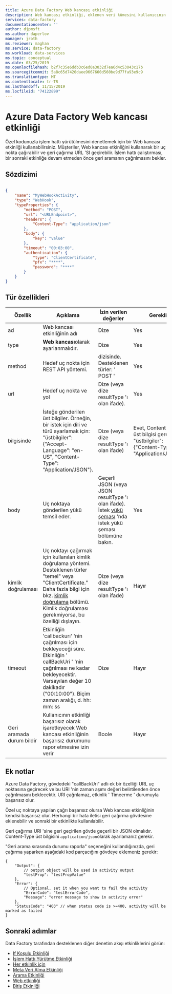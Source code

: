 ```yaml
---
title: Azure Data Factory Web kancası etkinliği
description: Web kancası etkinliği, eklenen veri kümesini kullanıcının belirttiği ölçütlere göre doğrulayıp işlem hattının yürütülmesine devam etmez.
services: data-factory
documentationcenter: ''
author: djpmsft
ms.author: daperlov
manager: jroth
ms.reviewer: maghan
ms.service: data-factory
ms.workload: data-services
ms.topic: conceptual
ms.date: 03/25/2019
ms.openlocfilehash: b2f7c35e6ddb3c6ed0a3032d7ea6d4c53043c17b
ms.sourcegitcommit: 5a8c65d7420daee9667660d560be9d77fa93e9c9
ms.translationtype: MT
ms.contentlocale: tr-TR
ms.lasthandoff: 11/15/2019
ms.locfileid: "74122899"
---
```

# <a name="webhook-activity-in-azure-data-factory"></a>Azure Data Factory Web kancası etkinliği
Özel kodunuzla işlem hattı yürütülmesini denetlemek için bir Web kancası etkinliği kullanabilirsiniz. Müşteriler, Web kancası etkinliğini kullanarak bir uç nokta çağırabilir ve geri çağırma URL 'SI geçirebilir. İşlem hattı çalıştırması, bir sonraki etkinliğe devam etmeden önce geri aramanın çağrılmasını bekler.

## <a name="syntax"></a>Sözdizimi

```json

{
    "name": "MyWebHookActivity",
    "type": "WebHook",
    "typeProperties": {
        "method": "POST",
        "url": "<URLEndpoint>",
        "headers": {
            "Content-Type": "application/json"
        },
        "body": {
            "key": "value"
        },
        "timeout": "00:03:00",
        "authentication": {
            "type": "ClientCertificate",
            "pfx": "****",
            "password": "****"
        }
    }
}

```


## <a name="type-properties"></a>Tür özellikleri



Özellik | Açıklama | İzin verilen değerler | Gerekli
-------- | ----------- | -------------- | --------
ad | Web kancası etkinliğinin adı | Dize | Yes |
type | **Web kancası**olarak ayarlanmalıdır. | Dize | Yes |
method | Hedef uç nokta için REST API yöntemi. | dizisinde. Desteklenen türler: ' POST ' | Yes |
url | Hedef uç nokta ve yol | Dize (veya dize resultType 'ı olan ifade). | Yes |
bilgisinde | İsteğe gönderilen üst bilgiler. Örneğin, bir istek için dili ve türü ayarlamak için: "üstbilgiler": {"Accept-Language": "en-US", "Content-Type": "Application/JSON"}. | Dize (veya dize resultType 'ı olan ifade) | Evet, Content-Type üst bilgisi gereklidir. "üstbilgiler": {"Content-Type": "Application/JSON"} |
body | Uç noktaya gönderilen yükü temsil eder. | Geçerli JSON (veya JSON resultType 'ı olan ifade). İstek [yükü şeması](https://nam06.safelinks.protection.outlook.com/?url=https%3A%2F%2Fdocs.microsoft.com%2Fen-us%2Fazure%2Fdata-factory%2Fcontrol-flow-web-activity%23request-payload-schema&amp;data=02%7C01%7Cshlo%40microsoft.com%7Cde517eae4e7f4f2c408d08d6b167f6b1%7C72f988bf86f141af91ab2d7cd011db47%7C1%7C0%7C636891457414397501&amp;sdata=ljUZv5csQQux2TT3JtTU9ZU8e1uViRzuX5DSNYkL0uE%3D&amp;reserved=0) 'nda istek yükü şeması bölümüne bakın. | Yes |
kimlik doğrulaması | Uç noktayı çağırmak için kullanılan kimlik doğrulama yöntemi. Desteklenen türler "temel" veya "ClientCertificate." Daha fazla bilgi için bkz. [kimlik doğrulama](https://nam06.safelinks.protection.outlook.com/?url=https%3A%2F%2Fdocs.microsoft.com%2Fen-us%2Fazure%2Fdata-factory%2Fcontrol-flow-web-activity%23authentication&amp;data=02%7C01%7Cshlo%40microsoft.com%7Cde517eae4e7f4f2c408d08d6b167f6b1%7C72f988bf86f141af91ab2d7cd011db47%7C1%7C0%7C636891457414397501&amp;sdata=GdA1%2Fh2pAD%2BSyWJHSW%2BSKucqoAXux%2F4L5Jgndd3YziM%3D&amp;reserved=0) bölümü. Kimlik doğrulaması gerekmiyorsa, bu özelliği dışlayın. | Dize (veya dize resultType 'ı olan ifade) | Hayır |
timeout | Etkinliğin &#39;callbackurı&#39; 'nin çağrılması için bekleyeceği süre. Etkinliğin ' callBackUri ' 'nin çağrılması ne kadar bekleyecektir. Varsayılan değer 10 dakikadır ("00:10:00"). Biçim zaman aralığı, d. hh: mm: ss | Dize | Hayır |
Geri aramada durum bildir | Kullanıcının etkinliği başarısız olarak işaretleyecek Web kancası etkinliğinin başarısız durumunu rapor etmesine izin verir | Boole | Hayır |

## <a name="additional-notes"></a>Ek notlar

Azure Data Factory, gövdedeki "callBackUri" adlı ek bir özelliği URL uç noktasına geçirecek ve bu URI 'nin zaman aşımı değeri belirtilenden önce çağrılmasını beklecektir. URI çağrılamaz, etkinlik ' Timeerme ' durumuyla başarısız olur.

Özel uç noktaya yapılan çağrı başarısız olursa Web kancası etkinliğinin kendisi başarısız olur. Herhangi bir hata iletisi geri çağırma gövdesine eklenebilir ve sonraki bir etkinlikte kullanılabilir.

Geri çağırma URI 'sine geri geçirilen gövde geçerli bir JSON olmalıdır. Content-Type üst bilgisini `application/json`olarak ayarlamanız gerekir.

"Geri arama sırasında durumu raporla" seçeneğini kullandığınızda, geri çağırma yaparken aşağıdaki kod parçacığını gövdeye eklemeniz gerekir:

```
{
    "Output": {
        // output object will be used in activity output
        "testProp": "testPropValue"
    },
    "Error": {
        // Optional, set it when you want to fail the activity
        "ErrorCode": "testErrorCode",
        "Message": "error message to show in activity error"
    },
    "StatusCode": "403" // when status code is >=400, activity will be marked as failed
}
```



## <a name="next-steps"></a>Sonraki adımlar

Data Factory tarafından desteklenen diğer denetim akışı etkinliklerini görün:

- [If Koşulu Etkinliği](control-flow-if-condition-activity.md)
- [İşlem Hattı Yürütme Etkinliği](control-flow-execute-pipeline-activity.md)
- [Her etkinlik için](control-flow-for-each-activity.md)
- [Meta Veri Alma Etkinliği](control-flow-get-metadata-activity.md)
- [Arama Etkinliği](control-flow-lookup-activity.md)
- [Web etkinliği](control-flow-web-activity.md)
- [Bitiş Etkinliği](control-flow-until-activity.md)
